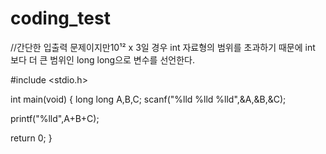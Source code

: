 # coding_test
//간단한 입출력 문제이지만10¹² x 3일 경우 int 자료형의 범위를 초과하기 때문에 int 보다 더 큰 범위인 long long으로 변수를 선언한다.

#include <stdio.h>

int main(void) {
  long long A,B,C;
   scanf("%lld %lld %lld",&A,&B,&C);
  
  printf("%lld",A+B+C);
  
  return 0;
}
